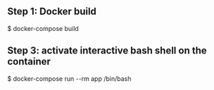 ## Step 1: Docker build
$ docker-compose build

## Step 3: activate interactive bash shell on the container
$ docker-compose run --rm app /bin/bash